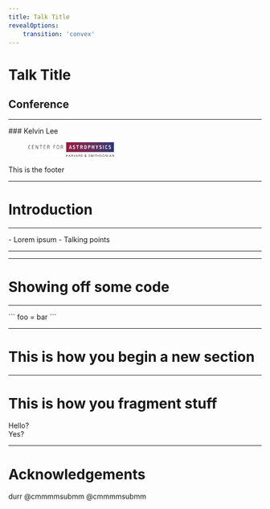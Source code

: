```yaml
---
title: Talk Title
revealOptions:
    transition: 'convex'
---
```


# Talk Title

## Conference
<hr>
### Kelvin Lee
<figure>
	<img src="figures/cfa-logo-transparent.png" width=40%>
</figure>

<div class="reveal">
    <div class="footer">
       <p> This is the footer </p>
    </div>
</div>

---

# Introduction
<hr>
- Lorem ipsum
- Talking points

----

<!-- this is how you make a figure

<figure>
    <img src="figures/economist-python.png" width="60%">
    <figcaption> The Economist, Jun. 2018 </figcaption>
</figure>

-->

----

# Showing off some code
<hr>
```
foo = bar
```

---

# This is how you begin a new section

---

# This is how you fragment stuff

<div class="fragment" data-fragment-index="1">
Hello?
</div>

<div class="fragment" data-fragment-index"2">
Yes?
</div>

---

# Acknowledgements

<div class="footer">
    <span class="element">durr</span>
    <span class="element">@cmmmmsubmm</span>
    <span class="element">@cmmmmsubmm</span>
</div>


